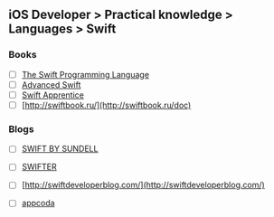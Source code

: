## iOS Developer > Practical knowledge > Languages > Swift

### Books
- [ ] [The Swift Programming Language](https://itunes.apple.com/gb/book/the-swift-programming-language-swift-4-0-3/id881256329)
- [ ] [Advanced Swift](https://www.objc.io/books/advanced-swift/)
- [ ] [Swift Apprentice](https://store.raywenderlich.com/products/swift-apprentice?_ga=2.74566868.712179774.1519384552-896491817.1510924963)
- [ ] [http://swiftbook.ru/](http://swiftbook.ru/doc)

### Blogs
- [ ] [SWIFT BY SUNDELL](https://www.swiftbysundell.com/)
- [ ] [SWIFTER](http://en.swifter.tips)
- [ ] [http://swiftdeveloperblog.com/](http://swiftdeveloperblog.com/)
- [ ] [appcoda](https://www.appcoda.com/)


